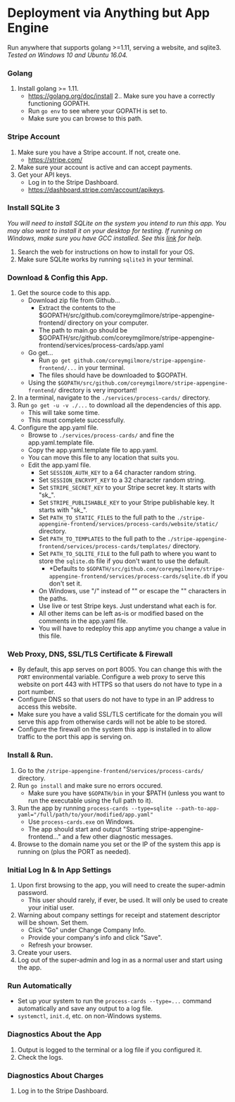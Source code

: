 # Deployment via Anything but App Engine
Run anywhere that supports golang >=1.11, serving a website, and sqlite3.
*Tested on Windows 10 and Ubuntu 16.04.*

### Golang
1. Install golang >= 1.11.
    * https://golang.org/doc/install
2.. Make sure you have a correctly functioning GOPATH.
    * Run `go env` to see where your GOPATH is set to.
    * Make sure you can browse to this path.

### Stripe Account
1. Make sure you have a Stripe account.  If not, create one.
    * https://stripe.com/
2. Make sure your account is active and can accept payments.
3. Get your API keys.
    * Log in to the Stripe Dashboard.
    * https://dashboard.stripe.com/account/apikeys.

### Install SQLite 3
*You will need to install SQLite on the system you intend to run this app.  You may also want to install it on your desktop for testing.*
*If running on Windows, make sure you have GCC installed.  See this [link](https://medium.com/@yaravind/go-sqlite-on-windows-f91ef2dacfe) for help.*
1. Search the web for instructions on how to install for your OS.
2. Make sure SQLite works by running `sqlite3` in your terminal.

### Download & Config this App.
1. Get the source code to this app.
    * Download zip file from Github...
        * Extract the contents to the $GOPATH/src/github.com/coreymgilmore/stripe-appengine-frontend/ directory on your computer.
        * The path to main.go should be $GOPATH/src/github.com/coreymgilmore/stripe-appengine-frontend/services/process-cards/app.yaml  
    * Go get...
        * Run `go get github.com/coreymgilmore/stripe-appengine-frontend/...` in your terminal.
        * The files should have be downloaded to $GOPATH.
    * Using the `$GOPATH/src/github.com/coreymgilmore/stripe-appengine-frontend/` directory is very important!        
3. In a terminal, navigate to the `./services/process-cards/` directory.
4. Run `go get -u -v ./...` to download all the dependencies of this app.
    * This will take some time.
    * This must complete successfully.
5. Configure the app.yaml file.
    * Browse to `./services/process-cards/` and fine the app.yaml.template file.
    * Copy the app.yaml.template file to app.yaml.
    * You can move this file to any location that suits you.
    * Edit the app.yaml file.
        * Set `SESSION_AUTH_KEY` to a 64 character random string.
        * Set `SESSION_ENCRYPT_KEY` to a 32 character random string.
        * Set `STRIPE_SECRET_KEY` to your Stripe secret key.  It starts with "sk_".
        * Set `STRIPE_PUBLISHABLE_KEY` to your Stripe publishable key.  It starts with "sk_".
        * Set `PATH_TO_STATIC_FILES` to the full path to the `./stripe-appengine-frontend/services/process-cards/website/static/` directory.
        * Set `PATH_TO_TEMPLATES` to the full path to the `./stripe-appengine-frontend/services/process-cards/templates/` directory.
        * Set `PATH_TO_SQLITE_FILE` to the full path to where you want to store the `sqlite.db` file if you don't want to use the default.
            * *Defaults to `$GOPATH/src/github.com/coreymgilmore/stripe-appengine-frontend/services/process-cards/sqlite.db` if you don't set it.
        * On Windows, use "/" instead of "\" or escape the "\" characters in the paths.
        * Use live or test Stripe keys.  Just understand what each is for.  
        * All other items can be left as-is or modified based on the comments in the app.yaml file.     
        * You will have to redeploy this app anytime you change a value in this file.

### Web Proxy, DNS, SSL/TLS Certificate & Firewall
* By default, this app serves on port 8005.  You can change this with the `PORT` environmental variable.  Configure a web proxy to serve this website on port 443 with HTTPS so that users do not have to type in a port number.
* Configure DNS so that users do not have to type in an IP address to access this website.
* Make sure you have a valid SSL/TLS certificate for the domain you will serve this app from otherwise cards will not be able to be stored.
* Configure the firewall on the system this app is installed in to allow traffic to the port this app is serving on.

### Install & Run.
1. Go to the `/stripe-appengine-frontend/services/process-cards/` directory.
2. Run `go install` and make sure no errors occured.
    * Make sure you have `$GOPATH/bin` in your $PATH (unless you want to run the executable using the full path to it).
3. Run the app by running `process-cards --type=sqlite --path-to-app-yaml="/full/path/to/your/modified/app.yaml"`
    * Use `process-cards.exe` on Windows.
    * The app should start and output "Starting stripe-appengine-frontend..." and a few other diagnostic messages.
4. Browse to the domain name you set or the IP of the system this app is running on (plus the PORT as needed).

### Initial Log In & In App Settings
1. Upon first browsing to the app, you will need to create the super-admin password.
    * This user should rarely, if ever, be used.  It will only be used to create your initial user.
2. Warning about company settings for receipt and statement descriptor will be shown.  Set them.
    * Click "Go" under Change Company Info.
    * Provide your company's info and click "Save".
    * Refresh your browser.
3. Create your users.
4. Log out of the super-admin and log in as a normal user and start using the app.

### Run Automatically
* Set up your system to run the `process-cards --type=...` command automatically and save any output to a log file.
* `systemctl`, `init.d`, etc. on non-Windows systems.

### Diagnostics About the App
1. Output is logged to the terminal or a log file if you configured it.
3. Check the logs.

### Diagnostics About Charges
1. Log in to the Stripe Dashboard.